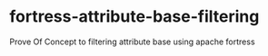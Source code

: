 # fortress-attribute-base-filtering
Prove Of Concept to filtering attribute base using apache fortress
